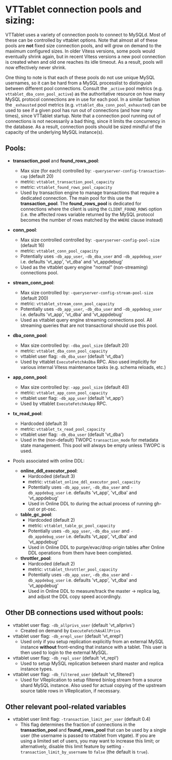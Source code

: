 # VTTablet connection pools and sizing:

VTTablet uses a variety of connection pools to connect to MySQLd.
Most of these can be controlled by vttablet options.  Note that almost 
all of these pools are **not** fixed size connection pools, and will grow
on demand to the maximum configured sizes.  In older Vitess versions,
some pools would eventually shrink again, but in recent Vitess versions
a new pool connection is created when and old one reaches its idle
timeout.  As a result, pools will now effectively never shrink.

One thing to note is that each of these pools do not use unique MySQL
usernames, so it can be hard from a MySQL processlist to distinguish
between different pool connections.  Consult the `_active` pool metrics
(e.g. `vttablet_dba_conn_pool_active`) as the authoritative resource on
how many MySQL protocol connections are in use for each pool.  In a
similar fashion the `_exhausted` pool metrics (e.g.
`vttablet_dba_conn_pool_exhausted`) can be used to see if a given pool
has run out of connections (and how many times), since VTTablet startup.
Note that a connection pool running out of connections is not necessarily
a bad thing, since it limits the concurrency in the database. As a result,
connection pools should be sized mindful of the capacity of the underlying
MySQL instance(s).

## Pools:

* **transaction_pool** and **found_rows_pool**:
  * Max size (for each) controlled by:  `-queryserver-config-transaction-cap` (default 20)
  * metric:  `vttablet_transaction_pool_capacity`
  * metric:  `vttablet_found_rows_pool_capacity`
  * Used by transaction engine to manage transactions that require
  a dedicated connection.  The main pool for this use the **transaction_pool**.
  The **found_rows_pool** is dedicated for connections where the client is 
  using the `CLIENT_FOUND_ROWS` option (i.e. the affected rows variable returned
  by the MySQL protocol becomes the number of rows matched by the `WHERE`
  clause instead)

* **conn_pool**:
  * Max size controlled controlled by:  `-queryserver-config-pool-size` (default 16)
  * metric:  `vttablet_conn_pool_capacity`
  * Potentially uses `-db_app_user`, `-db_dba_user` and `-db_appdebug_user`
    i.e. defaults 'vt_app', 'vt_dba' and 'vt_appdebug'
  * Used as the vttablet query engine "normal" (non-streaming) connections pool.

* **stream_conn_pool**:
  * Max size controlled by:  `-queryserver-config-stream-pool-size`     (default 200)
  * metric:  `vttablet_stream_conn_pool_capacity`
  * Potentially uses `-db_app_user`, `-db_dba_user` and `-db_appdebug_user`
    i.e. defaults 'vt_app', 'vt_dba' and 'vt_appdebug'
  * Used as vttablet query engine streaming connections pool. All streaming
  queries that are not transactional should use this pool.

* **dba_conn_pool**:
  * Max size controlled by:  `-dba_pool_size`                           (default 20)
  * metric:  `vttablet_dba_conn_pool_capacity`
  * vttablet user flag:  `-db_dba_user`                                 (default 'vt_dba')
  * Used by vttablet `ExecuteFetchAsDba` RPC.  Also used implicitly for
  various internal Vitess maintenance tasks (e.g. schema reloads, etc.)

* **app_conn_pool**:
  * Max size controlled by:  `-app_pool_size`                           (default 40)
  * metric:  `vttablet_app_conn_pool_capacity`
  * vttablet user flag:  `-db_app_user`                                 (default 'vt_app')
  * Used by vttablet `ExecuteFetchAsApp` RPC.

* **tx_read_pool**:
  * Hardcoded                                                           (default 3)
  * metric:  `vttablet_tx_read_pool_capacity`
  * vttablet user flag:  `-db_dba_user`                                 (default 'vt_dba')
  * Used in the (non-default) TWOPC `transaction_mode` for metadata state
  management.  This pool will always be empty unless TWOPC is used.

* Pools associated with online DDL:
  * **online_ddl_executor_pool**:
    * Hardcoded                                                         (default 3)
    * metric:  `vttablet_online_ddl_executor_pool_capacity`
    * Potentially uses `-db_app_user`, `-db_dba_user` and `-db_appdebug_user`
      i.e. defaults 'vt_app', 'vt_dba' and 'vt_appdebug'
    * Used in Online DDL to during the actual process of running gh-ost or pt-osc.
  * **table_gc_pool**:
    * Hardcoded                                                         (default 2)
    * metric:  `vttablet_table_gc_pool_capacity`
    * Potentially uses `-db_app_user`, `-db_dba_user` and `-db_appdebug_user`
      i.e. defaults 'vt_app', 'vt_dba' and 'vt_appdebug'
    * Used in Online DDL to purge/evac/drop origin tables after Online
    DDL operations from them have been completed.
  * **throttler_pool**:
    * Hardcoded                                                         (default 2)
    * metric:  `vttablet_throttler_pool_capacity`
    * Potentially uses `-db_app_user`, `-db_dba_user` and `-db_appdebug_user`
      i.e. defaults 'vt_app', 'vt_dba' and 'vt_appdebug'
    * Used in Online DDL to measure/track the master -> replica lag, and
    adjust the DDL copy speed accordingly.


## Other DB connections used without pools:
  * vttablet user flag:  `-db_allprivs_user`                             (default 'vt_allprivs')
    * Created on demand by `ExecuteFetchAsAllPrivs`
  * vttablet user flag:  `-db_erepl_user`                                (default 'vt_erepl')
    * Used only if you setup replication explicitly from an external MySQL
      instance **without** front-ending that instance with a tablet. This
      user is then used to login to the external MySQL.
  * vttablet user flag:  `-db_repl_user`                                 (default 'vt_repl')
    * Used to setup MySQL replication between shard master and replica
      instance types.
  * vttablet user flag:  `-db_filtered_user`                             (default 'vt_filtered')
    * Used for VReplication to setup filtered binlog stream from a source
      shard MySQL instance.  Also used for actual copying of the upstream
      source table rows in VReplication, if necessary.

## Other relevant pool-related variables
  * vttablet user limit flag:  `-transaction_limit_per_user`             (default 0.4)
    * This flag determines the fraction of connections in the
    **transaction_pool** and **found_rows_pool** that can be used by a single
    user (the username is passed to vttablet from vtgate).  If you are using
    a limited set of users, you may want to increase this limit;  or
    alternatively, disable this limit feature by setting
    `-transaction_limit_by_username` to `false` (the default is `true`).
